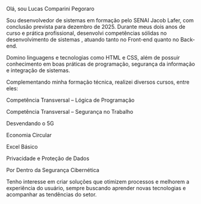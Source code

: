 Olá, sou Lucas Comparini Pegoraro

Sou desenvolvedor de sistemas em formação pelo SENAI Jacob Lafer, com conclusão prevista para dezembro de 2025. Durante meus dois anos de curso e prática profissional, desenvolvi competências sólidas no desenvolvimento de sistemas , atuando tanto no Front-end quanto no Back-end.

Domino linguagens e tecnologias como HTML e CSS, além de possuir conhecimento em boas práticas de programação, segurança da informação e integração de sistemas.

Complementando minha formação técnica, realizei diversos cursos, entre eles:

Competência Transversal – Lógica de Programação

Competência Transversal – Segurança no Trabalho

Desvendando o 5G

Economia Circular

Excel Básico

Privacidade e Proteção de Dados

Por Dentro da Segurança Cibernética

Tenho interesse em criar soluções que otimizem processos e melhorem a experiência do usuário, sempre buscando aprender novas tecnologias e acompanhar as tendências do setor.



<!--
**lucas777-code/lucas777-code** is a ✨ _special_ ✨ repository because its `README.md` (this file) appears on your GitHub profile.

Here are some ideas to get you started:

- 🔭 I’m currently out of work
- 🌱 I’m currently learning ...
- 👯 I’m looking to collaborate on ...
- 🤔 I’m looking for help with ...
- 💬 Ask me about ...
- 📫 How to reach me: ...
- 😄 Pronouns: ...
- ⚡ Fun fact: ...

